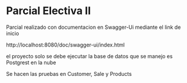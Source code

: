 
# Parcial Electiva II

Parcial realizado con documentacion en Swagger-Ui mediante el link de inicio 

http://localhost:8080/doc/swagger-ui/index.html

el proyecto solo se debe ejecutar la base de datos que se manejo es Postgrest en la nube

Se hacen las pruebas en Customer, Sale y Products
